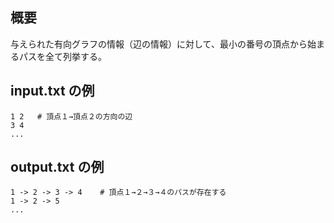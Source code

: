 ## 概要
与えられた有向グラフの情報（辺の情報）に対して、最小の番号の頂点から始まるパスを全て列挙する。

## input.txt の例
```
1 2   # 頂点１→頂点２の方向の辺
3 4
...
```

## output.txt の例
```
1 -> 2 -> 3 -> 4    # 頂点１→２→３→４のパスが存在する
1 -> 2 -> 5
...
```

